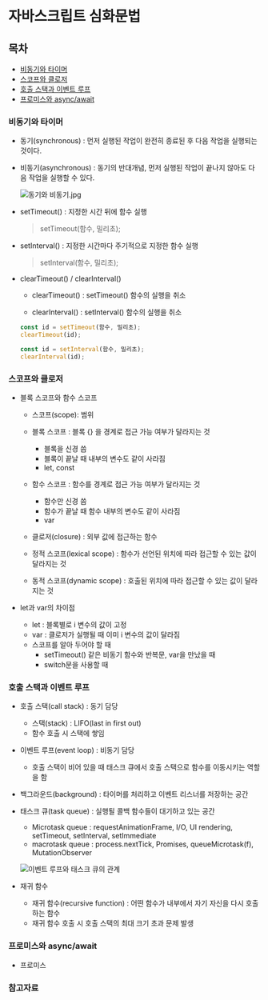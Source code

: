 # 자바스크립트 심화문법

## 목차

- [비동기와 타이머](#비동기와타이머)
- [스코프와 클로저](#스코프와클로저)
- [호출 스택과 이벤트 루프](#호출스택과이벤트루프)
- [프로미스와 async/await](#프로미스와async/await)


### 비동기와 타이머

- 동기(synchronous) : 먼저 실행된 작업이 완전히 종료된 후 다음 작업을 실행되는 것이다.
- 비동기(asynchronous) : 동기의 반대개념, 먼저 실행된 작업이 끝나지 않아도 다음 작업을 실행할 수 있다.

    ![동기와 비동기.jpg](https://blog.kakaocdn.net/dn/ol0Ra/btq2Jy17oEy/n4NdXDY3dGcNGI3eFxvr81/img.png)

- setTimeout() : 지정한 시간 뒤에 함수 실행
    > setTimeout(함수, 밀리초);

- setInterval() : 지정한 시간마다 주기적으로 지정한 함수 실행
    > setInterval(함수, 밀리초);

- clearTimeout() / clearInterval()

    - clearTimeout() : setTimeout() 함수의 실행을 취소
    
    - clearInterval() : setInterval() 함수의 실행을 취소

    ```js
    const id = setTimeout(함수, 밀리초);
    clearTimeout(id);

    const id = setInterval(함수, 밀리초);
    clearInterval(id);
    ```
    
### 스코프와 클로저

- 블록 스코프와 함수 스코프
    
    - 스코프(scope): 범위

    - 블록 스코프 : 블록 {} 을 경계로 접근 가능 여부가 달라지는 것
        
        - 블록을 신경 씀
        - 블록이 끝날 때 내부의 변수도 같이 사라짐
        - let, const
    
    - 함수 스코프 : 함수를 경계로 접근 가능 여부가 달라지는 것
        - 함수만 신경 씀
        - 함수가 끝날 때 함수 내부의 변수도 같이 사라짐
        - var

    - 클로저(closure) : 외부 값에 접근하는 함수
 
    - 정적 스코프(lexical scope) : 함수가 선언된 위치에 따라 접근할 수 있는 값이 달라지는 것
 
    - 동적 스코프(dynamic scope) : 호출된 위치에 따라 접근할 수 있는 값이 달라지는 것

- let과 var의 차이점

    - let : 블록별로 i 변수의 값이 고정
    - var : 클로저가 실행될 때 이미 i 변수의 값이 달라짐
    - 스코프를 알아 두어야 할 때
        - setTimeout() 같은 비동기 함수와 반복문, var을 만났을 때
        - switch문을 사용할 때

### 호출 스택과 이벤트 루프

- 호출 스택(call stack) : 동기 담당
    - 스택(stack) : LIFO(last in first out)
    -  함수 호출 시 스택에 쌓임

- 이벤트 루프(event loop) : 비동기 담당
    - 호출 스택이 비어 있을 때 태스크 큐에서 호출 스택으로 함수를 이동시키는 역할을 함

- 백그라운드(background) : 타이머를 처리하고 이벤트 리스너를 저장하는 공간

- 태스크 큐(task queue) : 실행될 콜백 함수들이 대기하고 있는 공간
    - Microtask queue : requestAnimationFrame, I/O, UI rendering, setTimeout, setInterval, setImmediate
    - macrotask queue : process.nextTick, Promises, queueMicrotask(f), MutationObserver

    ![이벤트 루프와 태스크 큐의 관계](https://media.licdn.com/dms/image/D5612AQFANlI5Z3eAGQ/article-cover_image-shrink_720_1280/0/1672668898515?e=2147483647&v=beta&t=PCEICkKeRz-tSWsistOiXNrS26OlRkGLLqxpmJvS10E)

- 재귀 함수
    - 재귀 함수(recursive function) : 어떤 함수가 내부에서 자기 자신을 다시 호출하는 함수
    - 재귀 함수 호출 시 호출 스택의 최대 크기 초과 문제 발생 

### 프로미스와 async/await

- 프로미스

### 참고자료
